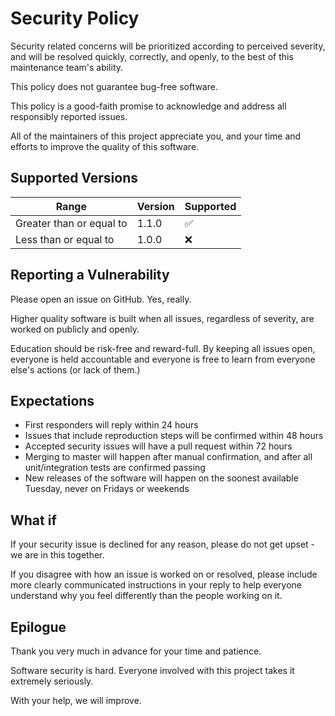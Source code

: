 # Security Policy

Security related concerns will be prioritized according to perceived severity, and will be resolved quickly, correctly, and openly, to the best of this maintenance team's ability.

This policy does not guarantee bug-free software.

This policy is a good-faith promise to acknowledge and address all responsibly reported issues.

All of the maintainers of this project appreciate you, and your time and efforts to improve the quality of this software.

## Supported Versions

| Range                    | Version | Supported          |
| -------------------------| ------- | ------------------ |
| Greater than or equal to | 1.1.0   | :white_check_mark: |
| Less than or equal to    | 1.0.0   | :x:                |

## Reporting a Vulnerability

Please open an issue on GitHub. Yes, really.

Higher quality software is built when all issues, regardless of severity, are worked on publicly and openly.

Education should be risk-free and reward-full. By keeping all issues open, everyone is held accountable and everyone is free to learn from everyone else's actions (or lack of them.)

## Expectations

* First responders will reply within 24 hours
* Issues that include reproduction steps will be confirmed within 48 hours
* Accepted security issues will have a pull request within 72 hours
* Merging to master will happen after manual confirmation, and after all unit/integration tests are confirmed passing
* New releases of the software will happen on the soonest available Tuesday, never on Fridays or weekends

## What if

If your security issue is declined for any reason, please do not get upset - we are in this together.

If you disagree with how an issue is worked on or resolved, please include more clearly communicated instructions in your reply to help everyone understand why you feel differently than the people working on it.

## Epilogue

Thank you very much in advance for your time and patience.

Software security is hard. Everyone involved with this project takes it extremely seriously.

With your help, we will improve.
